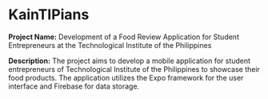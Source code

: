 # KainTIPians

**Project Name:** Development of a Food Review Application for Student Entrepreneurs at the Technological Institute of the Philippines

**Description:** The project aims to develop a mobile application for student entrepreneurs of Technological Institute of the Philippines to showcase their food products. The application utilizes the Expo framework for the user interface and Firebase for data storage.
